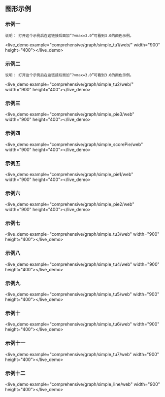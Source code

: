 ## 图形示例 ##

### 示例一
    说明： 打开这个示例后在这链接后面加“?vmax=3.0”可看到3.0的颜色示例。
<live_demo example="comprehensive/graph/simple_tu1/web/" width="900" height="400"></live_demo>

### 示例二
    说明： 打开这个示例后在这链接后面加“?vmax=3.0”可看到3.0的颜色示例。
<live_demo example="comprehensive/graph/simple_tu2/web/" width="900" height="400"></live_demo>

### 示例三
<live_demo example="comprehensive/graph/simple_pie3/web" width="900" height="400"></live_demo>

### 示例四
<live_demo example="comprehensive/graph/simple_scorePie/web" width="900" height="400"></live_demo>

### 示例五
<live_demo example="comprehensive/graph/simple_pie1/web" width="900" height="400"></live_demo>

### 示例六
<live_demo example="comprehensive/graph/simple_pie2/web" width="900" height="400"></live_demo>

### 示例七
<live_demo example="comprehensive/graph/simple_tu3/web" width="900" height="400"></live_demo>

### 示例八
<live_demo example="comprehensive/graph/simple_tu4/web" width="900" height="400"></live_demo>

### 示例九
<live_demo example="comprehensive/graph/simple_tu5/web" width="900" height="400"></live_demo>

### 示例十
<live_demo example="comprehensive/graph/simple_tu6/web" width="900" height="400"></live_demo>

### 示例十一
<live_demo example="comprehensive/graph/simple_tu7/web" width="900" height="400"></live_demo>

### 示例十二
<live_demo example="comprehensive/graph/simple_line/web" width="900" height="400"></live_demo>





